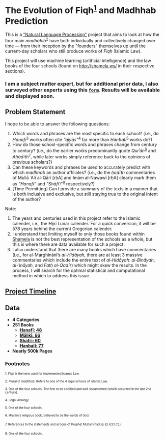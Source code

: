 # The Evolution of Fiqh<sup>[1](#fn1)</sup> and Madhhab Prediction

This is a ["Natural Language Processing"](https://www.forbes.com/sites/forbestechcouncil/2018/07/02/what-is-natural-language-processing-and-what-is-it-used-for/#5f6a9fa65d71) project that aims to look at how the four main *madhāhib*<sup>[2](#fn2)</sup> have both individually and collectively changed over time — from their inception by the "founders" themselves up until the current-day scholars who still produce works of *Fiqh* (Islamic Law).

This project will use machine learning (artificial intelligence) and the law books of the four schools (found on http://shamela.ws/ in their respective sections).

### I am a subject matter expert, but for additional prior data, I also surveyed other experts using this [`form`](https://docs.google.com/forms/d/e/1FAIpQLSf1IS6sKlZibQaI_rAHJ18Kmioi42m4VaLcsP-SNsRGFCrdow/viewform). Results will be available and displayed soon.

## Problem Statement
I hope to be able to answer the following questions:
1. Which words and phrases are the most specific to each school? (i.e., do *Ḥanafī*<sup>[3](#fn3)</sup> works often cite *“qiyās”*<sup>[4](#fn4)</sup> far more than *Ḥanbalī*<sup>[5](#fn5)</sup> works do?)
2. How do those school-specific words and phrases change from century to century? (i.e., do the earlier works predominantly quote *Qurʾān*<sup>[6](#fn6)</sup> and *Aḥādīth*<sup>[7](#fn7)</sup>, while later works simply reference back to the opinions of previous scholars?)
3. Can these keywords and phrases be used to accurately predict with which *madhhab* an author affiliates? (i.e., do the *ḥadīth* commentaries of Mullā ʿAlī al-Qārī [rḥA] and Imām al-Nawawī [rḥA] clearly mark them as *“Ḥanafī”* and *“Shāfiʿī”*<sup>[8](#fn8)</sup> respectively?)
4. [Time Permitting] Can I provide a summary of the texts in a manner that is both inclusive and exclusive, but still staying true to the original intent of the author?

Note:
1. The years and centuries used in this project refer to the Islamic calender, i.e., the *Hijrī* Lunar calender. For a quick conversion, it will be 578 years behind the current Gregorian calender.
2. I understand that limiting myself to only those books found within [Shamela](http://shamela.ws/) is not the best representation of the schools as a whole, but this is where there are data available for such a project.
3. I also understand that there are many books which have commentaries (i.e., for al-Marghinānī’s *al-Hidāyah*, there are at least 3 massive commentaries which include the entire text of *al-Hidāyah*: *al-Bināyah*, *al-ʿInāyah*, and *Fatḥ al-Qadīr*) which might skew the results. In the process, I will search for the optimal statistical and computational method in which to address this issue.

## [Project Timeline](https://docs.google.com/spreadsheets/d/1bx6ANviBAZdxgeOn4GX6rVv598XNhf1og77SO6I86HI/edit?usp=sharing)

## Data
- **4 Categories**
- **251 Books**
    - **[Ḥanafī: 48](http://shamela.ws/index.php/category/134)**
    - **[Mālikī: 66](http://shamela.ws/index.php/category/135)**
    - **[Shāfiʿī: 60](http://shamela.ws/index.php/category/136)**
    - **[Ḥanbalī: 77](http://shamela.ws/index.php/category/137)**
- **Nearly 500k Pages**

### Footnotes
<sub><sup><a name="fn1">1</a>. *Fiqh* is the term used for implemented Islamic Law.</sup></sub>

<sub><sup><a name="fn2">2</a>.  Plural of *madhhab*. Refers to one of the 4 legal schools of Islamic Law.</sup></sub>

<sub><sup><a name="fn3">3</a>.  One of the four schools. The first to be codified and well documented (which occurred in the late 2nd century).</sup></sub>

<sub><sup><a name="fn4">4</a>.  Legal Analogy</sup></sub>

<sub><sup><a name="fn5">5</a>.  One of the four schools.</sup></sub>

<sub><sup><a name="fn6">6</a>.  Muslim's religious book, believed to be the words of God.

<sub><sup><a name="fn7">7</a>.  References to the statements and actions of Prophet Muḥammad ﷺ (d. 633 CE).</sup></sub>

<sub><sup><a name="fn8">8</a>.  One of the four schools.</sup></sub>